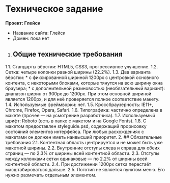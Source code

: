 # Техническое задание

__Проект: Глейси__

* Название сайта: Глейси
* Домен: пока нет
1. ## Общие технические требования
  1.1. Стандарты вёрстки: HTML5, CSS3, прогрессивное улучшение.
  1.2. Сетка: четыре колонки равной ширины (22.2%).
  1.3. Два варианта вёрстки:
    * с фиксированной шириной 1200px с центровкой основного контента, с некоторыми блоками, которые тянутся на всю ширину окна браузера;
    * с дополнительной резиновостью (необязательный вариант): диапазон ширин от 900px до 1200px. При этом основной шириной является 1200px, и для неё проверяется полное соответствие макету.
  1.4. Используемые фреймворки: нет.
  1.5. Кроссбраузерность: IE11+, Chrome, Firefox, Opera, Safari.
  1.6. Типографика: частично определена в макете (прочее — на усмотрение разработчика).
  1.7. Используемый шрифт: Roboto (есть в папке с макетом и на Google Fonts).
  1.8. С макетом предоставлен styleguide.psd, содержащий прорисовку состояний элементов интерфейса. При любых расхождениях с макетами он должен иметь наивысший приоритет.
2. ## Обязательные требования
  2.1. Контентная область центрируется и не может быть уже макетной ширины.
  2.2. Внутренние отступы слева и справа для обеих страниц — по 2.3% от ширины всей контентной области.
  2.3. Отступы между колонками сетки одинаковые — по 2.2% от ширины всей контентной области.
  2.4. При достижении 1200px сетка перестаёт масштабироваться дальше.
  2.5. Логотип не является пунктом меню. Его нужно размечать отдельным элементом.
